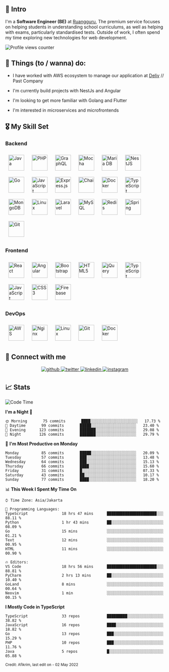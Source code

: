 ## 🙇 Intro  
I'm a **Software Engineer (BE)** at [Ruangguru](https://ruangguru.com), The premium service focuses on helping students in understanding school curriculums, as well as helping with exams, particularly standardised tests. Outside of work, I often spend my time exploring new technologies for web development.  
  

![Profile views counter](https://komarev.com/ghpvc/?username=afikrim&&style=for-the-badge) 


## 📃 Things (to / wanna) do:  
- I have worked with AWS ecosystem to manage our application at [Deliv](https://kios.deliv.id) // Past Company  
  

- I'm currently build projects with NestJs and Angular  
  

- I'm looking to get more familiar with Golang and Flutter  
  

- I'm interested in microservices and microfrontends  


## 🎖️ My Skill Set  


### Backend  
<div align="left">  
<img style="margin: 10px" src="https://profilinator.rishav.dev/skills-assets/java-original-wordmark.svg" alt="Java" height="50" />  
<img style="margin: 10px" src="https://profilinator.rishav.dev/skills-assets/php-original.svg" alt="PHP" height="50" />  
<img style="margin: 10px" src="https://profilinator.rishav.dev/skills-assets/graphql.png" alt="GraphQL" height="50" />  
<img style="margin: 10px" src="https://profilinator.rishav.dev/skills-assets/mocha.png" alt="Mocha" height="50" />  
<img style="margin: 10px" src="https://profilinator.rishav.dev/skills-assets/mariadb.png" alt="Maria DB" height="50" />  
<img style="margin: 10px" src="https://profilinator.rishav.dev/skills-assets/nestjs.svg" alt="NestJS" height="50" />  
<img style="margin: 10px" src="https://profilinator.rishav.dev/skills-assets/go-original.svg" alt="Go" height="50" />  
<img style="margin: 10px" src="https://profilinator.rishav.dev/skills-assets/javascript-original.svg" alt="JavaScript" height="50" />  
<img style="margin: 10px" src="https://profilinator.rishav.dev/skills-assets/express-original-wordmark.svg" alt="Express.js" height="50" />  
<img style="margin: 10px" src="https://profilinator.rishav.dev/skills-assets/chai.png" alt="Chai" height="50" />  
<img style="margin: 10px" src="https://profilinator.rishav.dev/skills-assets/docker-original-wordmark.svg" alt="Docker" height="50" />  
<img style="margin: 10px" src="https://profilinator.rishav.dev/skills-assets/typescript-original.svg" alt="TypeScript" height="50" />  
<img style="margin: 10px" src="https://profilinator.rishav.dev/skills-assets/mongodb-original-wordmark.svg" alt="MongoDB" height="50" />  
<img style="margin: 10px" src="https://profilinator.rishav.dev/skills-assets/linux-original.svg" alt="Linux" height="50" />  
<img style="margin: 10px" src="https://profilinator.rishav.dev/skills-assets/laravel-plain-wordmark.svg" alt="Laravel" height="50" />  
<img style="margin: 10px" src="https://profilinator.rishav.dev/skills-assets/mysql-original-wordmark.svg" alt="MySQL" height="50" />  
<img style="margin: 10px" src="https://profilinator.rishav.dev/skills-assets/redis-original-wordmark.svg" alt="Redis" height="50" />  
<img style="margin: 10px" src="https://profilinator.rishav.dev/skills-assets/springio-icon.svg" alt="Spring" height="50" />  
<img style="margin: 10px" src="https://profilinator.rishav.dev/skills-assets/git-scm-icon.svg" alt="Git" height="50" />  
</div>  



### Frontend  
<div align="left">  
<img style="margin: 10px" src="https://profilinator.rishav.dev/skills-assets/react-original-wordmark.svg" alt="React" height="50" />  
<img style="margin: 10px" src="https://profilinator.rishav.dev/skills-assets/angularjs-original.svg" alt="Angular" height="50" />  
<img style="margin: 10px" src="https://profilinator.rishav.dev/skills-assets/bootstrap-plain.svg" alt="Bootstrap" height="50" />  
<img style="margin: 10px" src="https://profilinator.rishav.dev/skills-assets/html5-original-wordmark.svg" alt="HTML5" height="50" />  
<img style="margin: 10px" src="https://profilinator.rishav.dev/skills-assets/jquery.png" alt="jQuery" height="50" />  
<img style="margin: 10px" src="https://profilinator.rishav.dev/skills-assets/typescript-original.svg" alt="TypeScript" height="50" />  
<img style="margin: 10px" src="https://profilinator.rishav.dev/skills-assets/javascript-original.svg" alt="JavaScript" height="50" />  
<img style="margin: 10px" src="https://profilinator.rishav.dev/skills-assets/css3-original-wordmark.svg" alt="CSS3" height="50" />  
<img style="margin: 10px" src="https://profilinator.rishav.dev/skills-assets/firebase.png" alt="Firebase" height="50" />  
</div>  



### DevOps  
<div align="left">  
<img style="margin: 10px" src="https://profilinator.rishav.dev/skills-assets/amazonwebservices-original-wordmark.svg" alt="AWS" height="50" />  
<img style="margin: 10px" src="https://profilinator.rishav.dev/skills-assets/nginx-original.svg" alt="Nginx" height="50" />  
<img style="margin: 10px" src="https://profilinator.rishav.dev/skills-assets/linux-original.svg" alt="Linux" height="50" />  
<img style="margin: 10px" src="https://profilinator.rishav.dev/skills-assets/git-scm-icon.svg" alt="Git" height="50" />  
<img style="margin: 10px" src="https://profilinator.rishav.dev/skills-assets/docker-original-wordmark.svg" alt="Docker" height="50" />  
</div>  


## 🔗 Connect with me  
<div align="center">
<a href="https://github.com/afikrim" target="_blank">
<img src=https://img.shields.io/badge/github-%2324292e.svg?&style=for-the-badge&logo=github&logoColor=white alt=github style="margin-bottom: 5px;" />
</a>
<a href="https://twitter.com/aafikrim" target="_blank">
<img src=https://img.shields.io/badge/twitter-%2300acee.svg?&style=for-the-badge&logo=twitter&logoColor=white alt=twitter style="margin-bottom: 5px;" />
</a>
<a href="https://linkedin.com/in/afikrim" target="_blank">
<img src=https://img.shields.io/badge/linkedin-%231E77B5.svg?&style=for-the-badge&logo=linkedin&logoColor=white alt=linkedin style="margin-bottom: 5px;" />
</a>
<a href="https://instagram.com/aafikrim" target="_blank">
<img src=https://img.shields.io/badge/instagram-%23000000.svg?&style=for-the-badge&logo=instagram&logoColor=white alt=instagram style="margin-bottom: 5px;" />
</a>  
</div>  


## 📈 Stats  

<!--START_SECTION:waka-->
![Code Time](http://img.shields.io/badge/Code%20Time-770%20hrs%2017%20mins-blue)

**I'm a Night 🦉** 

```text
🌞 Morning       75 commits       ████░░░░░░░░░░░░░░░░░░░░░   17.73 % 
🌆 Daytime       99 commits       █████░░░░░░░░░░░░░░░░░░░░   23.40 % 
🌃 Evening      123 commits       ███████░░░░░░░░░░░░░░░░░░   29.08 % 
🌙 Night        126 commits       ███████░░░░░░░░░░░░░░░░░░   29.79 % 

```
📅 **I'm Most Productive on Monday** 

```text
Monday          85 commits       █████░░░░░░░░░░░░░░░░░░░░   20.09 % 
Tuesday         57 commits       ███░░░░░░░░░░░░░░░░░░░░░░   13.48 % 
Wednesday       64 commits       ███░░░░░░░░░░░░░░░░░░░░░░   15.13 % 
Thursday        66 commits       ████░░░░░░░░░░░░░░░░░░░░░   15.60 % 
Friday          31 commits       █░░░░░░░░░░░░░░░░░░░░░░░░   07.33 % 
Saturday        43 commits       ██░░░░░░░░░░░░░░░░░░░░░░░   10.17 % 
Sunday          77 commits       ████░░░░░░░░░░░░░░░░░░░░░   18.20 % 

```


📊 **This Week I Spent My Time On** 

```text
⌚︎ Time Zone: Asia/Jakarta

💬 Programming Languages: 
TypeScript               18 hrs 47 mins      ██████████████████████░░░   88.11 % 
Python                   1 hr 43 mins        ██░░░░░░░░░░░░░░░░░░░░░░░   08.09 % 
Go                       15 mins             ░░░░░░░░░░░░░░░░░░░░░░░░░   01.21 % 
Text                     12 mins             ░░░░░░░░░░░░░░░░░░░░░░░░░   00.95 % 
HTML                     11 mins             ░░░░░░░░░░░░░░░░░░░░░░░░░   00.90 % 

🔥 Editors: 
VS Code                  18 hrs 56 mins      ██████████████████████░░░   88.81 % 
PyCharm                  2 hrs 13 mins       ██░░░░░░░░░░░░░░░░░░░░░░░   10.40 % 
GoLand                   8 mins              ░░░░░░░░░░░░░░░░░░░░░░░░░   00.64 % 
Neovim                   1 min               ░░░░░░░░░░░░░░░░░░░░░░░░░   00.15 % 

```

**I Mostly Code in TypeScript** 

```text
TypeScript               33 repos            █████████░░░░░░░░░░░░░░░░   38.82 % 
JavaScript               16 repos            ████░░░░░░░░░░░░░░░░░░░░░   18.82 % 
Go                       13 repos            ███░░░░░░░░░░░░░░░░░░░░░░   15.29 % 
PHP                      10 repos            ███░░░░░░░░░░░░░░░░░░░░░░   11.76 % 
Java                     5 repos             █░░░░░░░░░░░░░░░░░░░░░░░░   05.88 % 

```



<!--END_SECTION:waka-->

<sub>Credit: Afikrim, last edit on - 02 May 2022</sub>
